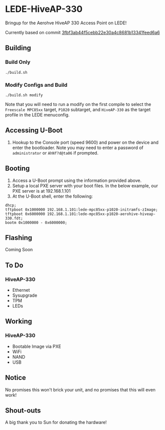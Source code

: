 # LEDE-HiveAP-330

Bringup for the Aerohve HiveAP 330 Access Point on LEDE!

Currently based on commit [3fbf3ab44f5cebb22e30a4c8681b13341feed6a6](https://github.com/lede-project/source/commit/3fbf3ab44f5cebb22e30a4c8681b13341feed6a6)

## Building

### Build Only

`./build.sh`

### Modify Configs and Build

`./build.sh modify`

Note that you will need to run a modify on the first compile to select the `Freescale MPC85xx` target, `P1020` subtarget, and `HiveAP-330` as the target profile in the LEDE menuconfig.

## Accessing U-Boot

1. Hookup to the Console port (speed 9600) and power on the device and enter the bootloader. Note you may need to enter a password of `administrator` or `AhNf?d@ta06` if prompted.

## Booting

1. Access a U-Boot prompt using the information provided above.
2. Setup a local PXE server with your boot files. In the below example, our PXE server is at 192.168.1.101
3. At the U-Boot shell, enter the following:

  ```
  dhcp;
  tftpboot 0x1000000 192.168.1.101:lede-mpc85xx-p1020-initramfs-zImage;
  tftpboot 0x6000000 192.168.1.101:lede-mpc85xx-p1020-aerohive-hiveap-330.fdt;
  bootm 0x1000000 - 0x6000000;
  ```

## Flashing

Coming Soon

## To Do

### HiveAP-330

- Ethernet
- Sysupgrade
- TPM
- LEDs

## Working

### HiveAP-330

- Bootable Image via PXE
- WiFi
- NAND
- USB

## Notice

No promises this won't brick your unit, and no promises that this will even work!

## Shout-outs

A big thank you to Sun for donating the hardware!
